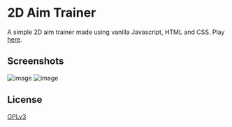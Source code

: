# 2D Aim Trainer

A simple 2D aim trainer made using vanilla Javascript, HTML and CSS.
Play [here](https://arnav-247.github.io/AimTrainer/).





## Screenshots

![image](https://user-images.githubusercontent.com/9696861/193420184-723354ed-579b-4c1c-9484-fa2169948808.png)
![image](https://user-images.githubusercontent.com/9696861/193420237-dfa80ed2-c6f4-454b-aade-cdf65afe057c.png)



## License

[GPLv3](https://choosealicense.com/licenses/gpl-3.0/)

